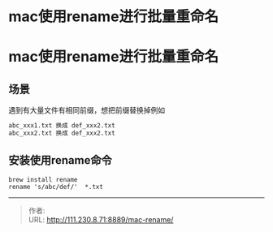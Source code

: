 # mac使用rename进行批量重命名


<!--more-->
# mac使用rename进行批量重命名
## 场景
遇到有大量文件有相同前缀，想把前缀替换掉例如
```bash
abc_xxx1.txt 换成 def_xxx2.txt
abc_xxx2.txt 换成 def_xxx2.txt
```

## 安装使用rename命令
```
brew install rename
rename 's/abc/def/'  *.txt
```


---

> 作者:   
> URL: http://111.230.8.71:8889/mac-rename/  

